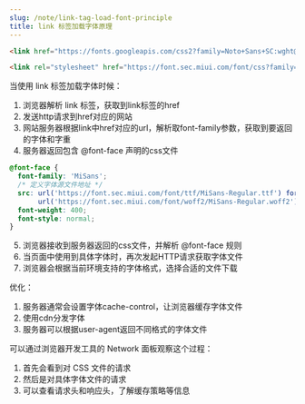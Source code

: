 ```yaml
---
slug: /note/link-tag-load-font-principle
title: link 标签加载字体原理
---
```

```html
<link href="https://fonts.googleapis.com/css2?family=Noto+Sans+SC:wght@400;500;700;900&display=swap" rel="stylesheet">

<link rel="stylesheet" href="https://font.sec.miui.com/font/css?family=MiSans:400,500,600:MiSans">
```


当使用 link 标签加载字体时候：
1. 浏览器解析 link 标签，获取到link标签的href
2. 发送http请求到href对应的网站
3. 网站服务器根据link中href对应的url，解析取font-family参数，获取到要返回的字体和字重
4. 服务器返回包含 @font-face 声明的css文件


```css
@font-face {
  font-family: 'MiSans';
  /* 定义字体源文件地址 */
  src: url('https://font.sec.miui.com/font/ttf/MiSans-Regular.ttf') format('truetype'),
       url('https://font.sec.miui.com/font/woff2/MiSans-Regular.woff2') format('woff2');
  font-weight: 400;
  font-style: normal;
}
```
5. 浏览器接收到服务器返回的css文件，并解析 @font-face 规则
6. 当页面中使用到具体字体时，再次发起HTTP请求获取字体文件
7. 浏览器会根据当前环境支持的字体格式，选择合适的文件下载

优化：
1. 服务器通常会设置字体cache-control，让浏览器缓存字体文件
2. 使用cdn分发字体
3. 服务器可以根据user-agent返回不同格式的字体文件


可以通过浏览器开发工具的 Network 面板观察这个过程：
1. 首先会看到对 CSS 文件的请求
2. 然后是对具体字体文件的请求
3. 可以查看请求头和响应头，了解缓存策略等信息
